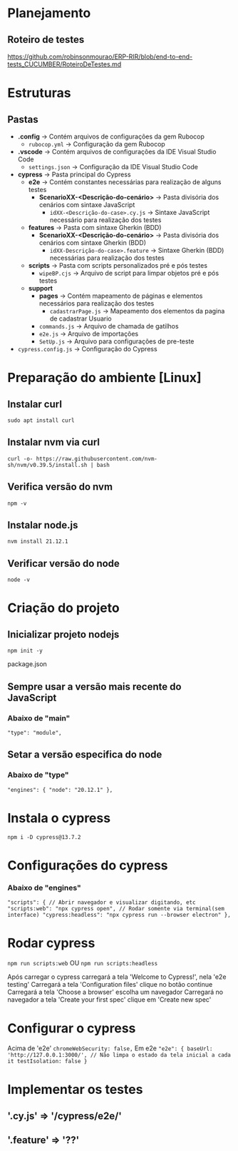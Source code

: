 # Planejamento
## Roteiro de testes
https://github.com/robinsonmourao/ERP-RIR/blob/end-to-end-tests_CUCUMBER/RoteiroDeTestes.md

# Estruturas
## Pastas

- **.config** -> Contém arquivos de configurações da gem Rubocop
    - `rubocop.yml` -> Configuração da gem Rubocop
- **.vscode** -> Contém arquivos de configurações da IDE Visual Studio Code
    - `settings.json` -> Configuração da IDE Visual Studio Code
- **cypress** -> Pasta principal do Cypress
  - **e2e** -> Contém constantes necessárias para realização de alguns testes
    - **ScenarioXX-<Descrição-do-cenário>** -> Pasta divisória dos cenários com sintaxe JavaScript
      - `idXX-<Descrição-do-case>.cy.js` -> Sintaxe JavaScript necessário para realização dos testes
  - **features** -> Pasta com sintaxe Gherkin (BDD)
    - **ScenarioXX-<Descrição-do-cenário>** -> Pasta divisória dos cenários com sintaxe Gherkin (BDD)
      - `idXX-Descrição-do-case>.feature` -> Sintaxe Gherkin (BDD) necessárias para realização dos testes
  - **scripts** -> Pasta com scripts personalizados pré e pós testes
    - `wipeBP.cjs` -> Arquivo de script para limpar objetos pré e pós testes
  - **support**
    - **pages** -> Contém mapeamento de páginas e elementos necessários para realização dos testes
      - `cadastrarPage.js` -> Mapeamento dos elementos da pagina de cadastrar Usuario
    - `commands.js` -> Arquivo de chamada de gatilhos
    - `e2e.js` -> Arquivo de importações
    - `SetUp.js` -> Arquivo para configurações de pre-teste
- `cypress.config.js` -> Configuração do Cypress

# Preparação do ambiente [Linux]
## Instalar curl
`sudo apt install curl`

## Instalar nvm via curl
`curl -o- https://raw.githubusercontent.com/nvm-sh/nvm/v0.39.5/install.sh | bash`

## Verifica versão do nvm
`npm -v`

## Instalar node.js
`nvm install 21.12.1`

## Verificar versão do node
`node -v`

# Criação do projeto
## Inicializar projeto nodejs
`npm init -y`

package.json
## Sempre usar a versão mais recente do JavaScript
### Abaixo de "main"
`"type": "module",`

## Setar a versão especifica do node
### Abaixo de "type"
`"engines": {
  "node": "20.12.1"
},`

# Instala o cypress
`npm i -D cypress@13.7.2`

# Configurações do cypress
### Abaixo de "engines"
`"scripts": {
  // Abrir navegador e visualizar digitando, etc
  "scripts:web": "npx cypress open",
  // Rodar somente via terminal(sem interface)
  "cypress:headless": "npx cypress run --browser electron"
},`


# Rodar cypress
`npm run scripts:web`
OU
`npm run scripts:headless`

Após carregar o cypress carregará a tela 'Welcome to Cypress!', nela 'e2e testing'
Carregará a tela 'Configuration files' clique no botão continue
Carregará a tela 'Choose a browser' escolha um navegador
Carregará no navegador a tela 'Create your first spec' clique em 'Create new spec'

# Configurar o cypress
Acima de 'e2e'
`chromeWebSecurity: false,`
Em e2e
`"e2e": {
  baseUrl: 'http://127.0.0.1:3000/',
  // Não limpa o estado da tela inicial a cada it
  testIsolation: false
}`

# Implementar os testes
## '.cy.js' => '/cypress/e2e/'
## '.feature' => '??'
